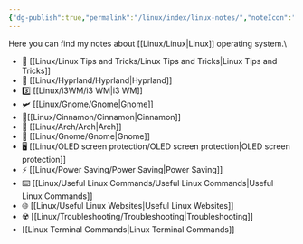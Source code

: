 ```yaml
---
{"dg-publish":true,"permalink":"/linux/index/linux-notes/","noteIcon":""}
---
```


Here you can find my notes about [[Linux/Linux\|Linux]] operating system.\

- 🔆 [[Linux/Linux Tips and Tricks/Linux Tips and Tricks\|Linux Tips and Tricks]]
- 🚀 [[Linux/Hyprland/Hyprland\|Hyprland]]
- 3️⃣ [[Linux/i3WM/i3 WM\|i3 WM]]
- 🛩️ [[Linux/Gnome/Gnome\|Gnome]]
- 🍨[[Linux/Cinnamon/Cinnamon\|Cinnamon]]
- 🏹 [[Linux/Arch/Arch\|Arch]]                                                                             
- 🍥 [[Linux/Gnome/Gnome\|Gnome]]
- 🖥️ [[Linux/OLED screen protection/OLED screen protection\|OLED screen protection]]
- ⚡ [[Linux/Power Saving/Power Saving\|Power Saving]]
- ⌨️ [[Linux/Useful Linux Commands/Useful Linux Commands\|Useful Linux Commands]]
- 🌐 [[Linux/Useful Linux Websites\|Useful Linux Websites]]
- ☢️ [[Linux/Troubleshooting/Troubleshooting\|Troubleshooting]]
- [[Linux Terminal Commands\|Linux Terminal Commands]]
